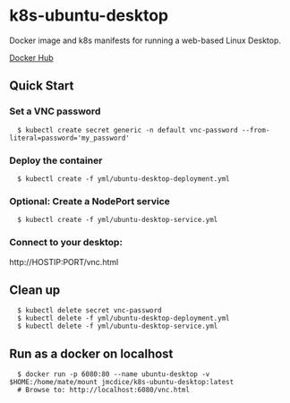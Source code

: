 k8s-ubuntu-desktop
==================
Docker image and k8s manifests for running a web-based Linux Desktop.

[Docker Hub](https://hub.docker.com/r/jmcdice/k8s-ubuntu-desktop)

Quick Start
-------------------------

### Set a VNC password 
```console
  $ kubectl create secret generic -n default vnc-password --from-literal=password='my_password'
```

### Deploy the container
```console
  $ kubectl create -f yml/ubuntu-desktop-deployment.yml
```

### Optional: Create a NodePort service
```console
  $ kubectl create -f yml/ubuntu-desktop-service.yml
```

### Connect to your desktop:
http://HOSTIP:PORT/vnc.html

## Clean up
```console
  $ kubectl delete secret vnc-password
  $ kubectl delete -f yml/ubuntu-desktop-deployment.yml
  $ kubectl delete -f yml/ubuntu-desktop-service.yml
```

## Run as a docker on localhost
```console
  $ docker run -p 6080:80 --name ubuntu-desktop -v $HOME:/home/mate/mount jmcdice/k8s-ubuntu-desktop:latest
  # Browse to: http://localhost:6080/vnc.html
```
